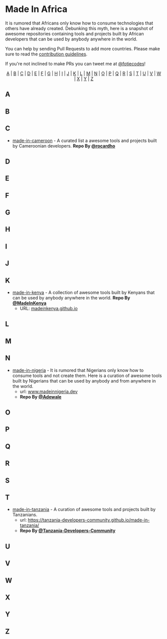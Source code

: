 <h1>Made In Africa</h1>
<p>
It is rumored that Africans only know how to consume technologies that others have already created. Debunking this myth, here is a snapshot of awesome repositories containing tools and projects built by African developers that can be used by anybody anywhere in the world.
</p>

You can help by sending Pull Requests to add more countries. Please make sure to read the [contribution guidelines](CONTRIBUTING.md).

If you're not inclined to make PRs you can tweet me at [@fotiecodes](https://twitter.com/fotie_codes)!

<p align="center">
  <a href="#A">A</a> | <a href="#B">B</a> | <a href="#C">C</a> | <a href="#D">D</a> | <a href="#E">E</a> | <a href="#F">F</a> | <a href="#G">G</a> | <a href="#H">H</a> | <a href="#I">I</a> | <a href="#J">J</a> | <a href="#K">K</a> | <a href="#L">L</a> | <a href="#M">M</a> | <a href="#N">N</a> | <a href="#O">O</a> | <a href="#P">P</a> | <a href="#Q">Q</a> | <a href="#R">R</a> | <a href="#S">S</a> | <a href="#T">T</a> | <a href="#U">U</a> | <a href="#V">V</a> | <a href="#W">W</a> | <a href="#X">X</a> | <a href="#Y">Y</a> | <a href="#Z">Z</a>
</p>

## <a name="A"> </a>A
## <a name="B"> </a>B
## <a name="C"> </a>C

* [made-in-cameroon](https://github.com/roc41d/made-in-cameroon) - A curated list a awesome tools and projects built by Cameroonian developers. **Repo By [@rocardho](https://twitter.com/rocardho)**

## <a name="D"> </a>D
## <a name="E"> </a>E
## <a name="F"> </a>F
## <a name="G"> </a>G
## <a name="H"> </a>H
## <a name="I"> </a>I
## <a name="J"> </a>J
## <a name="K"> </a>K

* [made-in-kenya](https://github.com/MadeInKenya/madeinkenya.github.io/) - A collection of awesome tools built by Kenyans that can be used by anybody anywhere in the world. **Repo By [@MadeInKenya](https://github.com/MadeInKenya/)**
  - URL: [madeinkenya.github.io](http://madeinkenya.github.io/)

## <a name="L"> </a>L
## <a name="M"> </a>M
## <a name="N"> </a>N

* [made-in-nigeria](https://github.com/acekyd/made-in-nigeria) - It is rumored that Nigerians only know how to consume tools and not create them. Here is a curation of awesome tools built by Nigerians that can be used by anybody and from anywhere in the world.
  - url: <a href="https://www.madeinnigeria.dev/">www.madeinnigeria.dev</a>
  - **Repo By [@Adewale](https://twitter.com/ace_kyd)**


## <a name="O"> </a>O
## <a name="P"> </a>P
## <a name="Q"> </a>Q
## <a name="R"> </a>R
## <a name="S"> </a>S
## <a name="T"> </a>T

* [made-in-tanzania](https://github.com/acekyd/made-in-tanzania) - A curation of awesome tools and projects built by Tanzanians. 
  - url: <a href="https://tanzania-developers-community.github.io/made-in-tanzania/">https://tanzania-developers-community.github.io/made-in-tanzania/</a>
  - **Repo By [@Tanzania-Developers-Community](https://github.com/Tanzania-Developers-Community)**

## <a name="U"> </a>U
## <a name="V"> </a>V
## <a name="W"> </a>W
## <a name="X"> </a>X
## <a name="Y"> </a>Y
## <a name="Z"> </a>Z
